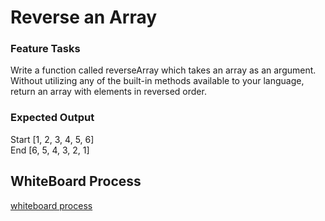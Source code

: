 # Reverse an Array

### Feature Tasks

Write a function called reverseArray which takes an array as an argument. Without utilizing any of the built-in methods available to your language, return an array with elements in reversed order.

### Expected Output

Start [1, 2, 3, 4, 5, 6]  
End [6, 5, 4, 3, 2, 1]

## WhiteBoard Process

[whiteboard process](./img/challenge-1.png)
